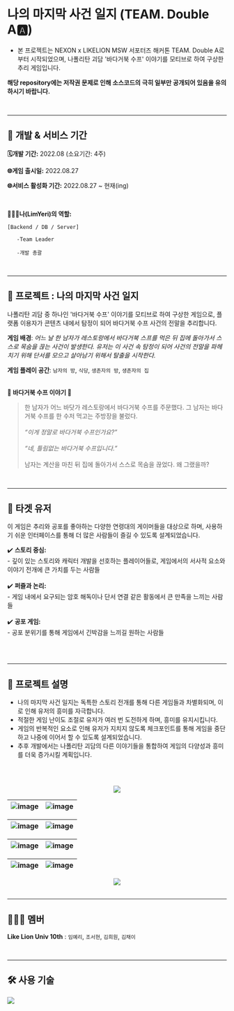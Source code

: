 # 나의 마지막 사건 일지 (TEAM. Double A🅰️)
- 본 프로젝트는 NEXON x LIKELION MSW 서포터즈 해커톤 TEAM. Double A로 부터 시작되었으며, 나폴리탄 괴담 '바다거북 수프' 이야기를 모티브로 하여 구상한 추리 게임입니다.

**해당 repository에는 저작권 문제로 인해 소스코드의 극히 일부만 공개되어 있음을 유의하시기 바랍니다.**

<br>

---

## 📑 개발 & 서비스 기간
**🗓개발 기간:**
2022.08 (소요기간: 4주)

**🌐게임 출시일:**
2022.08.27

**🌐서비스 활성화 기간:**
2022.08.27 ~ 현재(ing)

<br>

**👩🏻‍💻나(LimYeri)의 역할:**
    
    [Backend / DB / Server]
    
       -Team Leader

       -개발 총괄

<br>

---

## 📑 프로젝트 : 나의 마지막 사건 일지

나폴리탄 괴담 중 하나인 '바다거북 수프' 이야기를 모티브로 하여 구상한 게임으로, 플랫폼 이용자가 콘텐츠 내에서 탐정이 되어 바다거북 수프 사건의 전말을 추리합니다.

**게임 배경**: *어느 날 한 남자가 레스토랑에서 바다거북 스프를 먹은 뒤 집에 돌아가서 스스로 목숨을 끊는 사건이 발생한다. 유저는 이 사건 속 탐정이 되어 사건의 전말을 파헤치기 위해 단서를 모으고 살아남기 위해서 탈출을 시작한다.*

**게임 플레이 공간**: `남자의 방`, `식당`, `생존자의 방`, `생존자의 집` <br><br>


**🥣 바다거북 수프 이야기 🥣**
> 한 남자가 어느 바닷가 레스토랑에서 바다거북 수프를 주문했다. 그 남자는 바다거북 수프를 한 수저 먹고는 주방장을 불렀다. <br><br>
> *“이게 정말로 바다거북 수프인가요?”* <br><br>
> *“네, 틀림없는 바다거북 수프입니다.”* <br><br>
> 남자는 계산을 마친 뒤 집에 돌아가서 스스로 목숨을 끊었다. 왜 그랬을까? <br>


<br>

---

## 🎯 타겟 유저
이 게임은 추리와 공포를 좋아하는 다양한 연령대의 게이머들을 대상으로 하며, 사용하기 쉬운 인터페이스를 통해 더 많은 사람들이 즐길 수 있도록 설계되었습니다.

✔️ **스토리 중심:**<br> - 깊이 있는 스토리와 캐릭터 개발을 선호하는 플레이어들로, 게임에서의 서사적 요소와 이야기 전개에 큰 가치를 두는 사람들<br><br>
✔️ **퍼즐과 논리:**<br> - 게임 내에서 요구되는 암호 해독이나 단서 연결 같은 활동에서 큰 만족을 느끼는 사람들<br><br>
✔️ **공포 게임:**<br> - 공포 분위기를 통해 게임에서 긴박감을 느끼길 원하는 사람들<br><br>

<br>

---

## 📑 프로젝트 설명
- 나의 마지막 사건 일지는 독특한 스토리 전개를 통해 다른 게임들과 차별화되며, 이로 인해 유저의 흥미를 자극합니다.
- 적절한 게임 난이도 조절로 유저가 여러 번 도전하게 하며, 흥미를 유지시킵니다.
- 게임의 반복적인 요소로 인해 유저가 지치지 않도록 체크포인트를 통해 게임을 중단하고 나중에 이어서 할 수 있도록 설계되었습니다.
- 추후 개발에서는 나폴리탄 괴담의 다른 이야기들을 통합하여 게임의 다양성과 흥미를 더욱 증가시킬 계획입니다.

<br><br>

 <div align="center">
    <img src="https://github.com/LimYeri/My-Final-Case-File/assets/98745330/20e2f8fd-c130-4cf0-a38d-736b52379780"><br>
 </div>

![image](https://github.com/LimYeri/My-Final-Case-File/assets/98745330/15d0b9ef-21e2-4ec9-9581-37d1b97d959c) | ![image](https://github.com/LimYeri/My-Final-Case-File/assets/98745330/0aaf990b-8bc7-44b4-a24a-100e385da043)
---|---|

![image](https://github.com/LimYeri/My-Final-Case-File/assets/98745330/d93c71ee-33c1-408d-bb2e-f2fe40153a96) | ![image](https://github.com/LimYeri/My-Final-Case-File/assets/98745330/b3fab57f-ae64-48dd-9000-1bbfc9367fa3)
---|---|

![image](https://github.com/LimYeri/My-Final-Case-File/assets/98745330/5c2b73be-0abf-4b95-8ace-23797e2ec654) | ![image](https://github.com/LimYeri/My-Final-Case-File/assets/98745330/09dbdebe-3461-4d7e-b8f1-0926d8b95401)
---|---|

![image](https://github.com/LimYeri/My-Final-Case-File/assets/98745330/cc58bb19-6fab-4564-bd94-8f31924788c3) | ![image](https://github.com/LimYeri/My-Final-Case-File/assets/98745330/126893a1-5e5f-48aa-91e6-a4e57760418c)
---|---|

 <div align="center">
    <img src="https://github.com/LimYeri/My-Final-Case-File/assets/98745330/cec958d4-0946-4b65-860a-c0be990e2d9e"><br>
 </div>

<br>

---


## 👩🏻‍💻 멤버
**Like Lion Univ 10th** : `임예리`, `조서현`, `김희원`, `김채이`

<br>

---

## :hammer_and_wrench: 사용 기술
<img src="https://img.shields.io/badge/Lua-2C2D72?style=flat-square&logo=Lua&logoColor=white"/>
